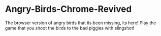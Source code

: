 # Angry-Birds-Chrome-Revived
The browser version of angry birds that its been missing, its here! Play the game that you shoot the birds to the bad piggies with slingshot!

